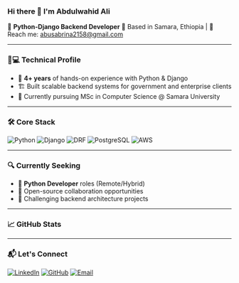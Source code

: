 ### Hi there 👋 I'm Abdulwahid Ali

🚀 **Python-Django Backend Developer** 
📍 Based in Samara, Ethiopia | 📧 Reach me: [abusabrina2158@gmail.com](mailto:abusabrina2158@gmail.com)

---

### 👨💻 Technical Profile

- 🔧 **4+ years** of hands-on experience with Python & Django
- 🏗️ Built scalable backend systems for government and enterprise clients
- 🌱 Currently pursuing MSc in Computer Science @ Samara University

---

### 🛠️ Core Stack

![Python](https://img.shields.io/badge/-Python-3776AB?style=flat&logo=python&logoColor=white)
![Django](https://img.shields.io/badge/-Django-092E20?style=flat&logo=django&logoColor=white)
![DRF](https://img.shields.io/badge/-Django_REST-ff1709?style=flat&logo=django&logoColor=white)
![PostgreSQL](https://img.shields.io/badge/-PostgreSQL-316192?style=flat&logo=postgresql&logoColor=white)
![AWS](https://img.shields.io/badge/-AWS-232F3E?style=flat&logo=amazon-aws&logoColor=white)

---

### 🔍 Currently Seeking
- 💼 **Python Developer** roles (Remote/Hybrid)
- 🤝 Open-source collaboration opportunities
- 🌟 Challenging backend architecture projects

---

### 📈 GitHub Stats

<!-- Uncomment if you want to add stats -->
<!-- [![Abdulwahid's GitHub Stats](https://github-readme-stats.vercel.app/api?username=awahidanon&show_icons=true&theme=dark)](https://github.com/awahidanon) -->

---

### 📬 Let's Connect
[![LinkedIn](https://img.shields.io/badge/-LinkedIn-0077B5?style=flat&logo=linkedin&logoColor=white)](https://linkedin.com/in/abdulwahid-ali/)
[![GitHub](https://img.shields.io/badge/-GitHub-181717?style=flat&logo=github&logoColor=white)](https://github.com/awahid-ali)
[![Email](https://img.shields.io/badge/-Email-D14836?style=flat&logo=gmail&logoColor=white)](mailto:abusabrina2158@gmail.com)
